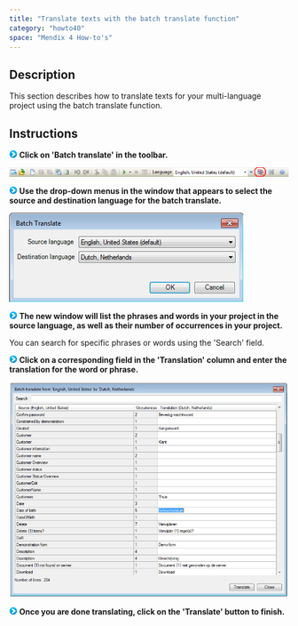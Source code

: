 ```yaml
---
title: "Translate texts with the batch translate function"
category: "howto40"
space: "Mendix 4 How-to's"
---
```

## Description

This section describes how to translate texts for your multi-language project using the batch translate function.

## Instructions

![](attachments/819203/917932.png) **Click on 'Batch translate' in the toolbar.**

![](attachments/2621627/2752996.png)

![](attachments/819203/917932.png) **Use the drop-down menus in the window that appears to select the source and destination language for the batch translate.**

![](attachments/2621627/2752997.png)

![](attachments/819203/917932.png) **The new window will list the phrases and words in your project in the source language, as well as their number of occurrences in your project.**

You can search for specific phrases or words using the 'Search' field.

![](attachments/819203/917932.png) **Click on a corresponding field in the 'Translation' column and enter the translation for the word or phrase.**

![](attachments/2621627/2752998.png)

![](attachments/819203/917932.png) **Once you are done translating, click on the 'Translate' button to finish.**

